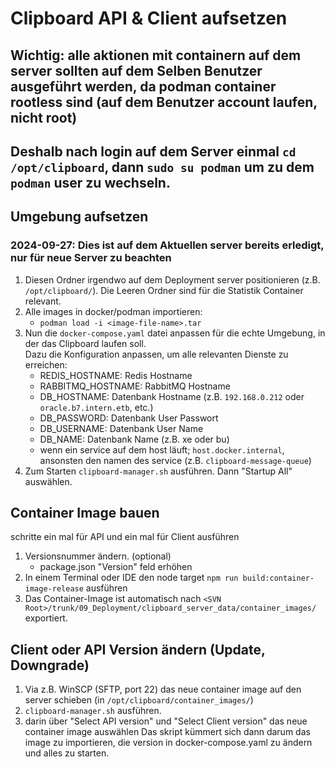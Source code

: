 # Clipboard API & Client aufsetzen


## Wichtig: alle aktionen mit containern auf dem server sollten auf dem Selben Benutzer ausgeführt werden, da podman container rootless sind (auf dem Benutzer account laufen, nicht root)
## Deshalb nach login auf dem Server einmal `cd /opt/clipboard`, dann `sudo su podman` um zu dem `podman` user zu wechseln.


## Umgebung aufsetzen

### 2024-09-27: Dies ist auf dem Aktuellen server bereits erledigt, nur für neue Server zu beachten

1. Diesen Ordner irgendwo auf dem Deployment server positionieren (z.B. `/opt/clipboard/`). Die Leeren Ordner sind für die Statistik Container relevant.
2. Alle images in docker/podman importieren:
   - `podman load -i <image-file-name>.tar`
3. Nun die `docker-compose.yaml` datei anpassen für die echte Umgebung, in der das Clipboard laufen soll.<br>
   Dazu die Konfiguration anpassen, um alle relevanten Dienste zu erreichen:
   - REDIS_HOSTNAME: Redis Hostname
   - RABBITMQ_HOSTNAME: RabbitMQ Hostname
   - DB_HOSTNAME: Datenbank Hostname (z.B. `192.168.0.212` oder `oracle.b7.intern.etb`, etc.)
   - DB_PASSWORD: Datenbank User Passwort
   - DB_USERNAME: Datenbank User Name
   - DB_NAME: Datenbank Name (z.B. xe oder bu)
   - wenn ein service auf dem host läuft; `host.docker.internal`, ansonsten den namen des service (z.B. `clipboard-message-queue`)
4. Zum Starten `clipboard-manager.sh` ausführen. Dann "Startup All" auswählen.

## Container Image bauen

schritte ein mal für API und ein mal für Client ausführen

1. Versionsnummer ändern. (optional)
   - package.json "Version" feld erhöhen
2. In einem Terminal oder IDE den node target `npm run build:container-image-release` ausführen
3. Das Container-Image ist automatisch nach `<SVN Root>/trunk/09_Deployment/clipboard_server_data/container_images/` exportiert.

## Client oder API Version ändern (Update, Downgrade)
1. Via z.B. WinSCP (SFTP, port 22) das neue container image auf den server schieben (in `/opt/clipboard/container_images/`) 
2. `clipboard-manager.sh` ausführen.
3. darin über "Select API version" und "Select Client version" das neue container image auswählen
   Das skript kümmert sich dann darum das image zu importieren, die version in docker-compose.yaml zu ändern und alles zu starten.
